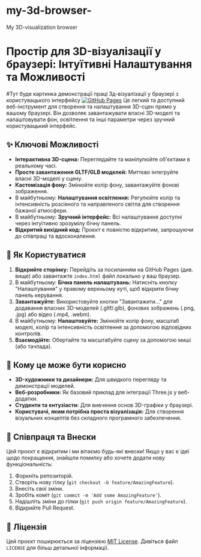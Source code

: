 # my-3d-browser-
My 3D-visualization browser
# Простір для 3D-візуалізації у браузері: Інтуїтивні Налаштування та Можливості
#Тут буде картинка демонстрації праці 3д-візуалізації у браузері з користувацького інтерфейсу
[![GitHub Pages](https://github.githubassets.com/assets/GitHub-Mark-ea2971cee799.png)](https://boriskirp.github.io/my-3d-browser-/) Це легкий та доступний веб-інструмент для створення та налаштування 3D-сцен прямо у вашому браузері. Він дозволяє завантажувати власні 3D-моделі та налаштовувати фон, освітлення та інші параметри через зручний користувацький інтерфейс.

## ✨ Ключові Можливості

* **Інтерактивна 3D-сцена:** Переглядайте та маніпулюйте об'єктами в реальному часі.
* **Просте завантаження GLTF/GLB моделей:** Миттєво інтегруйте власні 3D-моделі у сцену.
* **Кастомізація фону:** Змінюйте колір фону, завантажуйте фонові зображення.
* В майбутньому: **Налаштування освітлення:** Регулюйте колір та інтенсивність розсіяного та направленого світла для створення бажаної атмосфери.
* В майбутньому: **Зручний інтерфейс:** Всі налаштування доступні через інтуїтивно зрозумілу бічну панель.
* **Відкритий вихідний код:** Проєкт є повністю відкритим, запрошуючи до співпраці та вдосконалення.

## 🚀 Як Користуватися

1.  **Відкрийте сторінку:** Перейдіть за посиланням на GitHub Pages (див. вище) або завантажте `index.html` файл локально у ваш браузер.
2.  В майбутньому: **Бічна панель налаштувань:** Натисніть кнопку "Налаштування" у правому верхньому куті, щоб відкрити бічну панель керування.
3.  **Завантажуйте:** Використовуйте кнопки "Завантажити..." для додавання власних 3D-моделей (.gltf/.glb), фонових зображень (.png, .jpg) або відео (.mp4, .webm).
4.  В майбутньому: **Налаштовуйте:** Змінюйте колір фону, масштаб моделі, колір та інтенсивність освітлення за допомогою відповідних контролів.
5.  **Взаємодійте:** Обертайте та масштабуйте сцену за допомогою миші (або тачпада).

## 🎯 Кому це може бути корисно

* **3D-художники та дизайнери:** Для швидкого перегляду та демонстрації моделей.
* **Веб-розробники:** Як базовий приклад для інтеграції Three.js у веб-додатки.
* **Студенти та ентузіасти:** Для вивчення основ 3D-графіки у браузері.
* **Користувачі, яким потрібна проста візуалізація:** Для створення візуальних концептів без складного програмного забезпечення.

## 🤝 Співпраця та Внески

Цей проєкт є відкритим і ми вітаємо будь-які внески! Якщо у вас є ідеї щодо покращення, знайшли помилку або хочете додати нову функціональність:

1.  Форкніть репозиторій.
2.  Створіть нову гілку (`git checkout -b feature/AmazingFeature`).
3.  Внесіть свої зміни.
4.  Зробіть коміт (`git commit -m 'Add some AmazingFeature'`).
5.  Надішліть зміни до гілки (`git push origin feature/AmazingFeature`).
6.  Відкрийте Pull Request.

## 📜 Ліцензія

Цей проєкт поширюється за ліцензією [MIT License](LICENSE). Дивіться файл `LICENSE` для більш детальної інформації.
